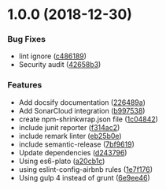 # 1.0.0 (2018-12-30)


### Bug Fixes

* lint ignore ([c486189](https://github.com/AbrahamTewa/starter.react/commit/c486189))
* Security audit ([42658b3](https://github.com/AbrahamTewa/starter.react/commit/42658b3))


### Features

* Add docsify documentation ([226489a](https://github.com/AbrahamTewa/starter.react/commit/226489a))
* Add SonarCloud integration ([b997538](https://github.com/AbrahamTewa/starter.react/commit/b997538))
* create npm-shrinkwrap.json file ([1c04842](https://github.com/AbrahamTewa/starter.react/commit/1c04842))
* include junit reporter ([f314ac2](https://github.com/AbrahamTewa/starter.react/commit/f314ac2))
* include remark linter ([eb25b0e](https://github.com/AbrahamTewa/starter.react/commit/eb25b0e))
* include semantic-release ([7bf9619](https://github.com/AbrahamTewa/starter.react/commit/7bf9619))
* Update dependencies ([d243796](https://github.com/AbrahamTewa/starter.react/commit/d243796))
* Using es6-plato ([a20cb1c](https://github.com/AbrahamTewa/starter.react/commit/a20cb1c))
* using eslint-config-airbnb rules ([1e7f176](https://github.com/AbrahamTewa/starter.react/commit/1e7f176))
* Using gulp 4 instead of grunt ([6e9ee46](https://github.com/AbrahamTewa/starter.react/commit/6e9ee46))
